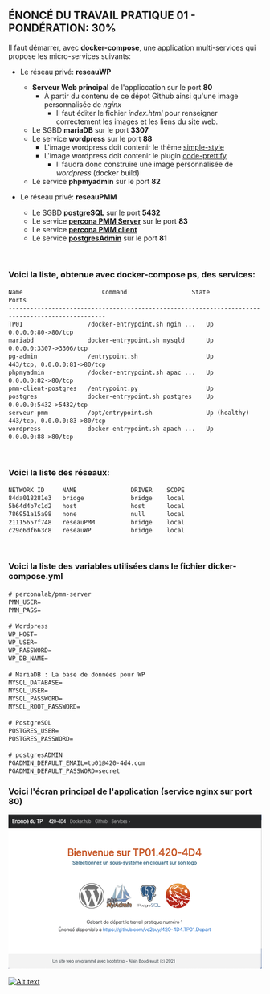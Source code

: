 ## ÉNONCÉ DU TRAVAIL PRATIQUE 01 - PONDÉRATION: 30%

Il faut démarrer, avec **docker-compose**, une application multi-services qui propose les micro-services suivants:

* Le réseau privé: **reseauWP**
  * **Serveur Web principal** de l'appliccation sur le port **80**
    * À partir du contenu de ce dépot Github ainsi qu'une image personnalisée de *nginx*
      * Il faut éditer le fichier *index.html* pour renseigner correctement les images et les liens du site web. 
  * Le SGBD **mariaDB** sur le port **3307**
  * Le service **wordpress** sur le port **88**
    * L'image wordpress doit contenir le thème <a href="https://wordpress.org/themes/simple-style/">simple-style</a> 
    * L'image wordpress doit contenir le plugin <a href="https://wordpress.org/plugins/code-prettify/">code-prettify</a>
      * Il faudra donc construire une image personnalisée de *wordpress* (docker build)  
  * Le service **phpmyadmin** sur le port **82**

* Le réseau privé: **reseauPMM**
  * Le SGBD <a href="https://hub.docker.com/_/postgres">**postgreSQL**</a>  sur le port **5432**
  * Le service <a href="https://hub.docker.com/r/percona/pmm-server">**percona PMM Server**</a> sur le port **83**
  * Le service <a href="https://hub.docker.com/r/perconalab/pmm-client">**percona PMM client**</a>
  * Le service <a href="https://hub.docker.com/r/dpage/pgadmin4">**postgresAdmin**</a> sur le port **81**  
  
<br/>

### Voici la liste, obtenue avec docker-compose ps, des services:
	Name                      Command                  State                  Ports
 	-------------------------------------------------------------------------------------------------
 	TP01                  /docker-entrypoint.sh ngin ...   Up             0.0.0.0:80->80/tcp
 	mariabd               docker-entrypoint.sh mysqld      Up             0.0.0.0:3307->3306/tcp
 	pg-admin              /entrypoint.sh                   Up             443/tcp, 0.0.0.0:81->80/tcp
 	phpmyadmin            /docker-entrypoint.sh apac ...   Up             0.0.0.0:82->80/tcp
 	pmm-client-postgres   /entrypoint.py                   Up
 	postgres              docker-entrypoint.sh postgres    Up             0.0.0.0:5432->5432/tcp
 	serveur-pmm           /opt/entrypoint.sh               Up (healthy)   443/tcp, 0.0.0.0:83->80/tcp
 	wordpress             docker-entrypoint.sh apach ...   Up             0.0.0.0:88->80/tcp  
  
<br/>

### Voici la liste des réseaux:
	NETWORK ID     NAME               DRIVER    SCOPE
	84da018281e3   bridge             bridge    local
	5b64d4b7c1d2   host               host      local
	786951a15a98   none               null      local
	21115657f748   reseauPMM          bridge    local
	c29c6df663c8   reseauWP           bridge    local

<br/>

### Voici la liste des variables utilisées dans le fichier dicker-compose.yml
	# perconalab/pmm-server
	PMM_USER=
	PMM_PASS=

	# Wordpress
	WP_HOST=
	WP_USER=
	WP_PASSWORD=
	WP_DB_NAME=

	# MariaDB : La base de données pour WP
	MYSQL_DATABASE=
	MYSQL_USER=
	MYSQL_PASSWORD=
	MYSQL_ROOT_PASSWORD=

	# PostgreSQL
	POSTGRES_USER=
	POSTGRES_PASSWORD=

	# postgresADMIN
	PGADMIN_DEFAULT_EMAIL=tp01@420-4d4.com
	PGADMIN_DEFAULT_PASSWORD=secret

### Voici l'écran principal de l'application (service nginx sur port 80)
<a href="#">![Écran de l'application](ecran-depart.png)</a>



[![Alt text](https://img.youtube.com/vi/VID/0.jpg)](https://www.youtube.com/watch?v=VID)
